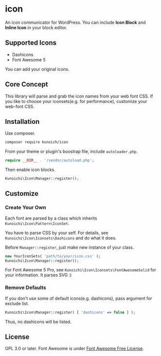 # icon

An icon communicator for WordPress.
You can include **Icon Block** and **Inline Icon** in your block editor.

## Supported Icons

- Dashicons
- Font Awesome 5

You can add your original icons.

## Core Concept

This library will parse and grab the icon names from your web font CSS.
If you like to choose your iconsets(e.g. for performance), customize your web-font CSS.

## Installation

Use composer.

```bash
composer require kunoich/icon
```

From your theme or plugin's boostrap file, include `autoloader.php`.

```php
require __DIR__ . '/vendor/autoload.php';
```

Then enable icon blocks.

```php
Kunoichi\Icon\Manager::register();
```

## Customize

### Create Your Own

Each font are parsed by a class which inherits `Kunoichi\Icon\Pattern\IconSet`.

You have to parse CSS by your self. For details, see `Kunoichi\Icon\Iconsets\Dashicons` and do what it does.

Before `Manager::register`, just make new instance of your class.

```php
new YourIconSets( 'path/to/your/icon.css' );
Kunoichi\Icon\Manager::register();
```

For Font Awesome 5 Pro, see `Kunoichi\Icon\Iconsets\FontAwesomeSolid` for your information.
It parses SVG :)

### Remove Defaults

If you don't use some of default icons(e.g. dashicons), pass argument for exclude list.

```php
Kunoichi\Icon\Manager::register( [ 'dashicons' => false ] );
```

Thus, no dashicons will be listed.

## License

GPL 3.0 or later.
Font Awesome is under [Font Awesome Free License](https://fontawesome.com/license/free).